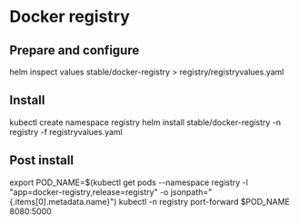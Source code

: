 # Docker registry

## Prepare and configure
helm inspect values stable/docker-registry > registry/registryvalues.yaml

## Install
kubectl create namespace registry
helm install stable/docker-registry -n registry -f registryvalues.yaml

## Post install
export POD_NAME=$(kubectl get pods --namespace registry -l "app=docker-registry,release=registry" -o jsonpath="{.items[0].metadata.name}")
kubectl -n registry port-forward $POD_NAME 8080:5000